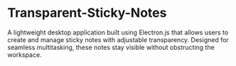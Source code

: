 # Transparent-Sticky-Notes
A lightweight desktop application built using Electron.js that allows users to create and manage sticky notes with adjustable transparency. Designed for seamless multitasking, these notes stay visible without obstructing the workspace.
